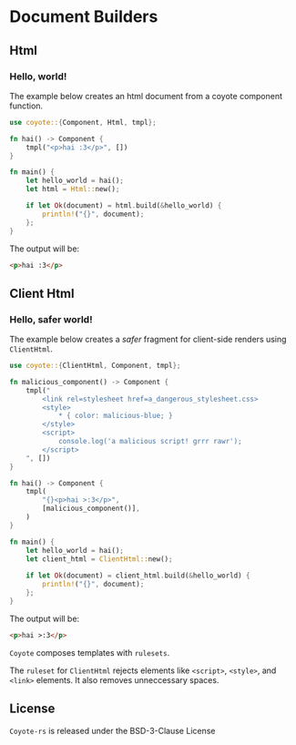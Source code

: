 # Document Builders

## Html

### Hello, world!

The example below creates an html document from a coyote component function.

```rust
use coyote::{Component, Html, tmpl};

fn hai() -> Component {
    tmpl("<p>hai :3</p>", [])
}

fn main() {
    let hello_world = hai();
    let html = Html::new();

    if let Ok(document) = html.build(&hello_world) {
        println!("{}", document);
    }; 
}
```

The output will be:
```html
<p>hai :3</p>
```

## Client Html

### Hello, safer world!

The example below creates a _safer_ fragment for client-side renders using `ClientHtml`. 

```rust
use coyote::{ClientHtml, Component, tmpl};

fn malicious_component() -> Component {
    tmpl("
        <link rel=stylesheet href=a_dangerous_stylesheet.css>
        <style>
            * { color: malicious-blue; }
        </style>
        <script>
            console.log('a malicious script! grrr rawr');
        </script>
    ", [])
}

fn hai() -> Component {
    tmpl(
        "{}<p>hai >:3</p>",
        [malicious_component()],
    )
}

fn main() {
    let hello_world = hai();
    let client_html = ClientHtml::new();    
    
    if let Ok(document) = client_html.build(&hello_world) {
        println!("{}", document);
    }; 
}
```

The output will be:
```html
<p>hai >:3</p>
```

`Coyote` composes templates with `rulesets`.

The `ruleset` for `ClientHtml` rejects elements like `<script>`, `<style>`, and `<link>` elements.
It also removes unneccessary spaces.

## License

`Coyote-rs` is released under the BSD-3-Clause License
